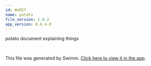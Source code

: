 ```yaml
---
id: WsM2f
name: potato
file_version: 1.0.2
app_version: 0.6.4-0
---
```


potato document explaining things

<br/>

This file was generated by Swimm. [Click here to view it in the app](http://localhost:5000/repos/Z2l0aHViJTNBJTNBYWRkaWUtc3dpbW0tZGV2ZWxvcCUzQSUzQUFkZGllQ29oZW4=/docs/WsM2f).
